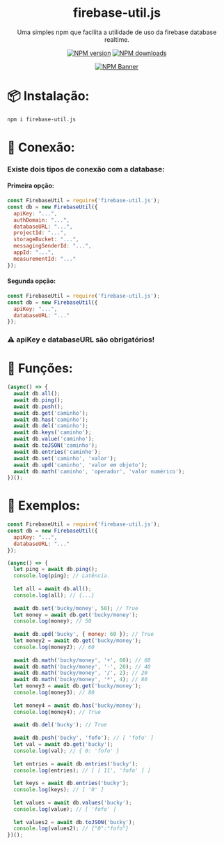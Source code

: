 <div align="center">
  <h1>firebase-util.js</h1>
  <p>Uma simples npm que facilita a utilidade de uso da firebase database realtime.</p>
  <p>
    <a href="https://www.npmjs.com/package/firebase-util.js"><img src="https://img.shields.io/npm/v/firebase-util.js?maxAge=3600" alt="NPM version" /></a>
    <a href="https://www.npmjs.com/package/firebase-util.js"><img src="https://img.shields.io/npm/dt/firebase-util.js?maxAge=3600" alt="NPM downloads" /></a>
  </p>
  <p>
    <a href="https://www.npmjs.com/package/firebase-util.js"><img src="https://nodei.co/npm/firebase-util.js.png?downloads=true&stars=true" alt="NPM Banner"></a>
  </p>
</div>

# 📦 Instalação:
```sh
npm i firebase-util.js
```
# 📡 Conexão:
### Existe dois tipos de conexão com a database:
#### Primeira opção:
```js
const FirebaseUtil = require('firebase-util.js');
const db = new FirebaseUtil({
  apiKey: "...",
  authDomain: "...",
  databaseURL: "...",
  projectId: "...",
  storageBucket: "...",
  messagingSenderId: "...",
  appId: "...",
  measurementId: "..."
});
```

#### Segunda opção:
```js
const FirebaseUtil = require('firebase-util.js');
const db = new FirebaseUtil({
  apiKey: "...",
  databaseURL: "..."
});
```

### ⚠️ apiKey e databaseURL são obrigatórios!

# 🧰 Funções:
```js
(async() => {
  await db.all();
  await db.ping();
  await db.push();
  await db.get('caminho');
  await db.has('caminho');
  await db.del('caminho');
  await db.keys('caminho');
  await db.value('caminho');
  await db.toJSON('caminho');
  await db.entries('caminho');
  await db.set('caminho', 'valor');
  await db.upd('caminho', 'valor em objeto');
  await db.math('caminho', 'operador', 'valor numérico');
})();
```

# 👷 Exemplos:

```js
const FirebaseUtil = require('firebase-util.js');
const db = new FirebaseUtil({
  apiKey: "...",
  databaseURL: "..."
});

(async() => {
  let ping = await db.ping();
  console.log(ping); // Latência.
  
  let all = await db.all();
  console.log(all); // {...}
  
  await db.set('bucky/money', 50); // True
  let money = await db.get('bucky/money');
  console.log(money); // 50
  
  await db.upd('bucky', { money: 60 }); // True
  let money2 = await db.get('bucky/money');
  console.log(money2); // 60
  
  await db.math('bucky/money', '+', 60); // 60
  await db.math('bucky/money', '-', 20); // 40
  await db.math('bucky/money', '/', 2); // 20
  await db.math('bucky/money', '*', 4); // 80
  let money3 = await db.get('bucky/money');
  console.log(money3); // 80
  
  let money4 = await db.has('bucky/money');
  console.log(money4); // True
  
  await db.del('bucky'); // True
  
  await db.push('bucky', 'fofo'); // [ 'fofo' ]
  let val = await db.get('bucky');
  console.log(val); // { 0: 'fofo' }
  
  let entries = await db.entries('bucky');
  console.log(entries); // [ [ 11', 'fofo' ] ]
  
  let keys = await db.entries('bucky');
  console.log(keys); // [ '0' ]
  
  let values = await db.values('bucky');
  console.log(value); // [ 'fofo' ]
  
  let values2 = await db.toJSON('bucky');
  console.log(values2); // {"0":"fofo"}
})();
```